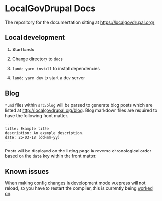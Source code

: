 # LocalGovDrupal Docs

The repository for the documentation sitting at https://localgovdrupal.org/

## Local development

1. Start lando

2. Change directory to `docs`

3. `lando yarn install` to install dependencies

4. `lando yarn dev` to start a dev server

## Blog

`*.md` files within `src/blog` will be parsed to generate blog posts which are listed at http://localgovdrupal.org/blog. Blog markdown files are required to have the following front matter.

```
---
title: Example title
description: An example description.
date: 25-03-18 (dd-mm-yy)
---
```
Posts will be displayed on the listing page in reverse chronological order based on the `date` key within the front matter.

## Known issues

When making config changes in development mode vuepress will not reload, so you have to restart the compiler, this is currently being [worked on](https://github.com/vuejs/vuepress/issues/2254).
